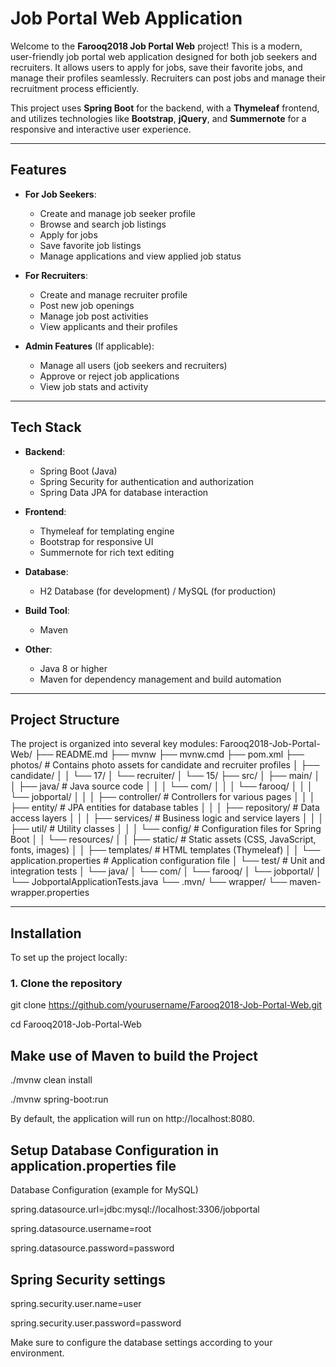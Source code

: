 # Job Portal Web Application

Welcome to the **Farooq2018 Job Portal Web** project! This is a modern, user-friendly job portal web application designed for both job seekers and recruiters. It allows users to apply for jobs, save their favorite jobs, and manage their profiles seamlessly. Recruiters can post jobs and manage their recruitment process efficiently.

This project uses **Spring Boot** for the backend, with a **Thymeleaf** frontend, and utilizes technologies like **Bootstrap**, **jQuery**, and **Summernote** for a responsive and interactive user experience.

---

## Features

- **For Job Seekers**:
  - Create and manage job seeker profile
  - Browse and search job listings
  - Apply for jobs
  - Save favorite job listings
  - Manage applications and view applied job status
  
- **For Recruiters**:
  - Create and manage recruiter profile
  - Post new job openings
  - Manage job post activities
  - View applicants and their profiles

- **Admin Features** (If applicable):
  - Manage all users (job seekers and recruiters)
  - Approve or reject job applications
  - View job stats and activity

---

## Tech Stack

- **Backend**: 
  - Spring Boot (Java)
  - Spring Security for authentication and authorization
  - Spring Data JPA for database interaction
  
- **Frontend**:
  - Thymeleaf for templating engine
  - Bootstrap for responsive UI
  - Summernote for rich text editing
  
- **Database**:
  - H2 Database (for development) / MySQL (for production)
  
- **Build Tool**:
  - Maven
  
- **Other**:
  - Java 8 or higher
  - Maven for dependency management and build automation

---

## Project Structure

The project is organized into several key modules:
Farooq2018-Job-Portal-Web/ ├── README.md ├── mvnw ├── mvnw.cmd ├── pom.xml ├── photos/ # Contains photo assets for candidate and recruiter profiles │ ├── candidate/ │ │ └── 17/ │ └── recruiter/ │ └── 15/ ├── src/ │ ├── main/ │ │ ├── java/ # Java source code │ │ │ └── com/ │ │ │ └── farooq/ │ │ │ └── jobportal/ │ │ │ ├── controller/ # Controllers for various pages │ │ │ ├── entity/ # JPA entities for database tables │ │ │ ├── repository/ # Data access layers │ │ │ ├── services/ # Business logic and service layers │ │ │ ├── util/ # Utility classes │ │ │ └── config/ # Configuration files for Spring Boot │ │ └── resources/ │ │ ├── static/ # Static assets (CSS, JavaScript, fonts, images) │ │ ├── templates/ # HTML templates (Thymeleaf) │ │ └── application.properties # Application configuration file │ └── test/ # Unit and integration tests │ └── java/
│ └── com/ │ └── farooq/ │ └── jobportal/ │ └── JobportalApplicationTests.java └── .mvn/ └── wrapper/ └── maven-wrapper.properties


---

## Installation

To set up the project locally:

### 1. Clone the repository

git clone https://github.com/yourusername/Farooq2018-Job-Portal-Web.git

cd Farooq2018-Job-Portal-Web

## Make use of Maven to build the Project
./mvnw clean install

./mvnw spring-boot:run

By default, the application will run on http://localhost:8080.

## Setup Database Configuration in application.properties file
Database Configuration (example for MySQL)

spring.datasource.url=jdbc:mysql://localhost:3306/jobportal

spring.datasource.username=root

spring.datasource.password=password

## Spring Security settings
spring.security.user.name=user

spring.security.user.password=password

Make sure to configure the database settings according to your environment.

